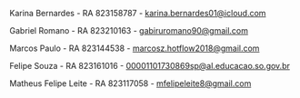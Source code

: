 Karina Bernardes - RA 823158787 - karina.bernardes01@icloud.com

Gabriel Romano - RA 823210163 - gabiruromano90@gmail.com

Marcos Paulo - RA 823144538 - marcosz.hotflow2018@gmail.com

Felipe Souza - RA 823161016 - 00001101730869sp@al.educacao.so.gov.br

Matheus Felipe Leite - RA 823117058 - mfelipeleite8@gmail.com